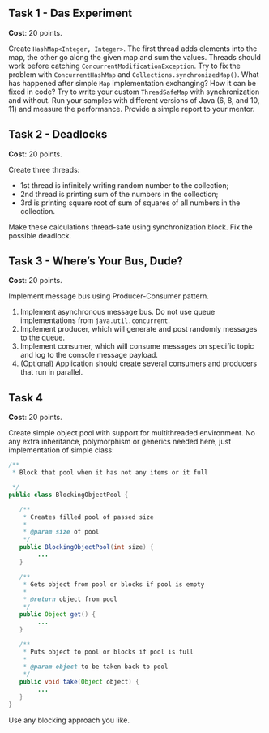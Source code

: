 ## Task 1 - Das Experiment

**Cost**: 20 points.

Create `HashMap<Integer, Integer>`.
The first thread adds elements into the map, the other go along the given map and sum the values.
Threads should work before catching `ConcurrentModificationException`.
Try to fix the problem with `ConcurrentHashMap` and `Collections.synchronizedMap()`.
What has happened after simple `Map` implementation exchanging?
How it can be fixed in code? Try to write your custom `ThreadSafeMap` with synchronization and without.
Run your samples with different versions of Java (6, 8, and 10, 11) and measure the performance.
Provide a simple report to your mentor.

## Task 2 - Deadlocks

**Cost**: 20 points.

Create three threads:

* 1st thread is infinitely writing random number to the collection;
* 2nd thread is printing sum of the numbers in the collection;
* 3rd is printing square root of sum of squares of all numbers in the collection.

Make these calculations thread-safe using synchronization block. Fix the possible deadlock.

## Task 3 - Where’s Your Bus, Dude?

**Cost**: 20 points.

Implement message bus using Producer-Consumer pattern.

1. Implement asynchronous message bus. Do not use queue implementations from `java.util.concurrent`.
2. Implement producer, which will generate and post randomly messages to the queue.
3. Implement consumer, which will consume messages on specific topic and log to the console message payload.
4. (Optional) Application should create several consumers and producers that run in parallel.

## Task 4

**Cost**: 20 points.

Create simple object pool with support for multithreaded environment.
No any extra inheritance, polymorphism or generics needed here, just implementation of simple class:

```java
/**
 * Block that pool when it has not any items or it full

 */
public class BlockingObjectPool {

   /**
    * Creates filled pool of passed size
    *
    * @param size of pool
    */
   public BlockingObjectPool(int size) {
        ...
   }

   /**
    * Gets object from pool or blocks if pool is empty
    *
    * @return object from pool
    */
   public Object get() {
        ...
   }

   /**
    * Puts object to pool or blocks if pool is full
    *
    * @param object to be taken back to pool
    */
   public void take(Object object) {
        ...
   }
}
```

Use any blocking approach you like.
